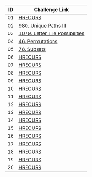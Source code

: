 |ID|Challenge Link |
|--|-----------------|
|01|[HRECURS](https://www.spoj.com/problems/HRECURS/en/)|
|02|[980. Unique Paths III](https://leetcode.com/problems/unique-paths-iii/)|
|03|[1079. Letter Tile Possibilities](https://leetcode.com/problems/letter-tile-possibilities/)|
|04|[46. Permutations](https://leetcode.com/problems/permutations/)|
|05|[78. Subsets](https://leetcode.com/problems/subsets/)|
|06|[HRECURS](https://www.spoj.com/problems/HRECURS/en/)|
|07|[HRECURS](https://www.spoj.com/problems/HRECURS/en/)|
|08|[HRECURS](https://www.spoj.com/problems/HRECURS/en/)|
|09|[HRECURS](https://www.spoj.com/problems/HRECURS/en/)|
|10|[HRECURS](https://www.spoj.com/problems/HRECURS/en/)|
|11|[HRECURS](https://www.spoj.com/problems/HRECURS/en/)|
|12|[HRECURS](https://www.spoj.com/problems/HRECURS/en/)|
|13|[HRECURS](https://www.spoj.com/problems/HRECURS/en/)|
|14|[HRECURS](https://www.spoj.com/problems/HRECURS/en/)|
|15|[HRECURS](https://www.spoj.com/problems/HRECURS/en/)|
|16|[HRECURS](https://www.spoj.com/problems/HRECURS/en/)|
|17|[HRECURS](https://www.spoj.com/problems/HRECURS/en/)|
|18|[HRECURS](https://www.spoj.com/problems/HRECURS/en/)|
|19|[HRECURS](https://www.spoj.com/problems/HRECURS/en/)|
|20|[HRECURS](https://www.spoj.com/problems/HRECURS/en/)|
